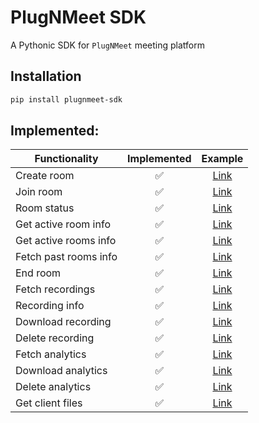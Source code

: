 # PlugNMeet SDK

A Pythonic SDK for `PlugNMeet` meeting platform

## Installation

```sh
pip install plugnmeet-sdk
```

## Implemented:

| Functionality         | Implemented | Example                                         |
| --------------------- | :-----------: | :-----------------------------------------------: |
| Create room           | ✅          | [Link](./examples/CreateRoom.py)                |
| Join room             | ✅          | [Link](./examples/GetJoinToken.py)              |
| Room status           | ✅          | [Link](./examples/IsRoomActive.py)              |
| Get active room info  | ✅          | [Link](./examples/GetActiveRoomInfo.py)         |
| Get active rooms info | ✅          | [Link](./examples/GetActiveRoomsInfo.py)        |
| Fetch past rooms info | ✅          | [Link](./examples/FetchPastRoomsInfo.py)        |
| End room              | ✅          | [Link](./examples/EndRoom.py)                   |
| Fetch recordings      | ✅          | [Link](./examples/FetchRecordings.py)           |
| Recording info        | ✅          | [Link](./examples/RecordingInfo.py)             |
| Download recording    | ✅          | [Link](./examples/GetRecordingDownloadToken.py) |
| Delete recording      | ✅          | [Link](./examples/DeleteRecordings.py)          |
| Fetch analytics       | ✅          | [Link](./examples/FetchAnalytics.py)            |
| Download analytics    | ✅          | [Link](./examples/GetAnalyticsDownloadToken.py) |
| Delete analytics      | ✅          | [Link](./examples/DeleteAnalytics.py)           |
| Get client files      | ✅          | [Link](./examples/GetClientFiles.py)            |
